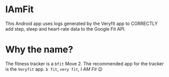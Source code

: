 # IAmFit
This Android app uses logs generated by the Veryfit app to CORRECTLY add step, sleep and heart-rate data to the Google Fit API.

# Why the name?
The fitness tracker is a `bfit` Move 2. The recommended app for the tracker is the `Veryfit` app. `b fit`, `very fit`, _I *AM* Fit_ 😉
